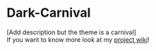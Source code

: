 # Dark-Carnival
[Add description but the theme is a carnival]
<br />If you want to know more look at my [project wiki](https://github.com/epicLeo2101/Dark-Carnival/wiki)! 
